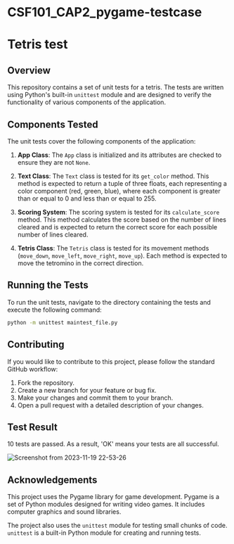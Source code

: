 # CSF101_CAP2_pygame-testcase
# Tetris test 

## Overview

This repository contains a set of unit tests for a tetris. The tests are written using Python's built-in `unittest` module and are designed to verify the functionality of various components of the application.

## Components Tested

The unit tests cover the following components of the application:

1. **App Class**: The `App` class is initialized and its attributes are checked to ensure they are not `None`.

2. **Text Class**: The `Text` class is tested for its `get_color` method. This method is expected to return a tuple of three floats, each representing a color component (red, green, blue), where each component is greater than or equal to 0 and less than or equal to 255.

3. **Scoring System**: The scoring system is tested for its `calculate_score` method. This method calculates the score based on the number of lines cleared and is expected to return the correct score for each possible number of lines cleared.

4. **Tetris Class**: The `Tetris` class is tested for its movement methods (`move_down`, `move_left`, `move_right`, `move_up`). Each method is expected to move the tetromino in the correct direction.

## Running the Tests

To run the unit tests, navigate to the directory containing the tests and execute the following command:

```bash
python -m unittest maintest_file.py
```

## Contributing

If you would like to contribute to this project, please follow the standard GitHub workflow:

1. Fork the repository.
2. Create a new branch for your feature or bug fix.
3. Make your changes and commit them to your branch.
4. Open a pull request with a detailed description of your changes.

## Test Result
10 tests are passed. As a result, 'OK' means your tests are all successful.

  ![Screenshot from 2023-11-19 22-53-26](https://github.com/Kinley-pal8/CSF101_CAP2_pygame-testcase/assets/141105354/dabe447c-ec00-4ca3-8050-38a2ce859200)



## Acknowledgements

This project uses the Pygame library for game development. Pygame is a set of Python modules designed for writing video games. It includes computer graphics and sound libraries.

The project also uses the `unittest` module for testing small chunks of code. `unittest` is a built-in Python module for creating and running tests.


